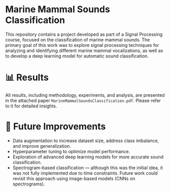 # Marine Mammal Sounds Classification

This repository contains a project developed as part of a Signal Processing course, focused on the classification of marine mammal sounds. The primary goal of this work was to explore signal processing techniques for analyzing and identifying different marine mammal vocalizations, as well as to develop a deep learning model for automatic sound classification.

# 📊 Results

All results, including methodology, experiments, and analysis, are presented in the attached paper `MarineMammalSoundsClassification.pdf`. Please refer to it for detailed insights.

# 🚀 Future Improvements

- Data augmentation to increase dataset size, address class imbalance, and improve generalization.
- Hyperparameter tuning to optimize model performance.
- Exploration of advanced deep learning models for more accurate sound classification.
- Spectrogram-based classification — although this was the initial idea, it was not fully implemented due to time constraints. Future work could revisit this approach using image-based models (CNNs on spectrograms).
